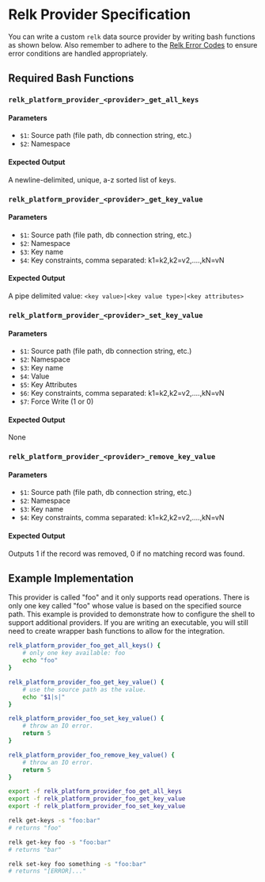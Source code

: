 # Relk Provider Specification

You can write a custom `relk` data source provider by writing bash functions as shown below. Also remember to adhere to the [Relk Error Codes](./errors.md) to ensure error conditions are handled appropriately.

## Required Bash Functions

### `relk_platform_provider_<provider>_get_all_keys`
#### Parameters
- `$1`: Source path (file path, db connection string, etc.)
- `$2`: Namespace
#### Expected Output
A newline-delimited, unique, a-z sorted list of keys.

### `relk_platform_provider_<provider>_get_key_value`
#### Parameters
- `$1`: Source path (file path, db connection string, etc.)
- `$2`: Namespace
- `$3`: Key name
- `$4`: Key constraints, comma separated: k1=k2,k2=v2,....,kN=vN
#### Expected Output
A pipe delimited value: `<key value>|<key value type>|<key attributes>`

### `relk_platform_provider_<provider>_set_key_value`
#### Parameters
- `$1`: Source path (file path, db connection string, etc.)
- `$2`: Namespace
- `$3`: Key name
- `$4`: Value
- `$5`: Key Attributes
- `$6`: Key constraints, comma separated: k1=k2,k2=v2,....,kN=vN
- `$7`: Force Write (1 or 0)
#### Expected Output
None

### `relk_platform_provider_<provider>_remove_key_value`
#### Parameters
- `$1`: Source path (file path, db connection string, etc.)
- `$2`: Namespace
- `$3`: Key name
- `$4`: Key constraints, comma separated: k1=k2,k2=v2,....,kN=vN
#### Expected Output
Outputs 1 if the record was removed, 0 if no matching record was found.

## Example Implementation

This provider is called "foo" and it only supports read operations. There is only one key called "foo" whose value is based on the specified source path. This example is provided to demonstrate how to configure the shell to support additional providers. If you are writing an executable, you will still need to create wrapper bash functions to allow for the integration.

```bash
relk_platform_provider_foo_get_all_keys() {
    # only one key available: foo
    echo "foo"
}

relk_platform_provider_foo_get_key_value() {
    # use the source path as the value.
    echo "$1|s|"
}

relk_platform_provider_foo_set_key_value() {
    # throw an IO error.
    return 5
}

relk_platform_provider_foo_remove_key_value() {
    # throw an IO error.
    return 5
}

export -f relk_platform_provider_foo_get_all_keys
export -f relk_platform_provider_foo_get_key_value
export -f relk_platform_provider_foo_set_key_value

relk get-keys -s "foo:bar"
# returns "foo"

relk get-key foo -s "foo:bar"
# returns "bar"

relk set-key foo something -s "foo:bar"
# returns "[ERROR]..."
```